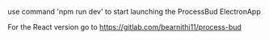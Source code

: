 use command 'npm run dev' to start launching the ProcessBud ElectronApp

For the React version go to https://gitlab.com/bearnithi11/process-bud
